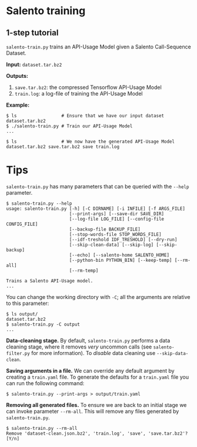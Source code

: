 # Salento training

## 1-step tutorial

`salento-train.py` trains an API-Usage Model given a Salento Call-Sequence
Dataset.

**Input:** `dataset.tar.bz2`

**Outputs:**
1. `save.tar.bz2`: the compressed Tensorflow API-Usage Model
2. `train.log`: a log-file of training the API-Usage Model

**Example:**
```
$ ls                 # Ensure that we have our input dataset
dataset.tar.bz2
$ ./salento-train.py # Train our API-Usage Model
...

$ ls                 # We now have the generated API-Usage Model
dataset.tar.bz2 save.tar.bz2 save train.log
```

# Tips

`salento-train.py` has many parameters that can be queried with the `--help` parameter.
```
$ salento-train.py --help
usage: salento-train.py [-h] [-C DIRNAME] [-i INFILE] [-f ARGS_FILE]
                        [--print-args] [--save-dir SAVE_DIR]
                        [--log-file LOG_FILE] [--config-file CONFIG_FILE]
                        [--backup-file BACKUP_FILE]
                        [--stop-words-file STOP_WORDS_FILE]
                        [--idf-treshold IDF_TRESHOLD] [--dry-run]
                        [--skip-clean-data] [--skip-log] [--skip-backup]
                        [--echo] [--salento-home SALENTO_HOME]
                        [--python-bin PYTHON_BIN] [--keep-temp] [--rm-all]
                        [--rm-temp]

Trains a Salento API-Usage model.
...
```

You can change the working directory with `-C`; all the arguments are relative to this parameter:
```
$ ls output/
dataset.tar.bz2
$ salento-train.py -C output
...
```

**Data-cleaning stage.**
By default, `salento-train.py` performs a data cleaning stage, where it 
removes *very* uncommon calls (see `salento-filter.py` for more 
information). To *disable* data cleaning use `--skip-data-clean`.

**Saving arguments in a file.**
We can override any default argument by creating a `train.yaml` file.
To generate the defaults for a `train.yaml` file you can run the following
command:
```
$ salento-train.py --print-args > output/train.yaml
```

**Removing all generated files.** 
To ensure we are back to an initial stage we can invoke parameter 
`--rm-all`. This will remove any files generated by `salento-train.py`.
```
$ salento-train.py --rm-all
Remove 'dataset-clean.json.bz2', 'train.log', 'save', 'save.tar.bz2'? [Y/n]
```


